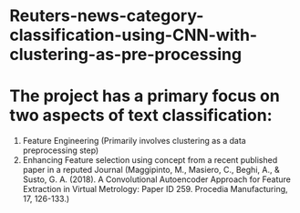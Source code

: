 # Reuters-news-category-classification-using-CNN-with-clustering-as-pre-processing
# The project has a primary focus on two aspects of text classification:
1. Feature Engineering (Primarily involves clustering as a data preprocessing step)
2. Enhancing Feature selection using concept from a recent published paper in a reputed Journal (Maggipinto, M., Masiero, C., Beghi, A., & Susto, G. A. (2018). A Convolutional Autoencoder Approach for Feature Extraction in Virtual Metrology: Paper ID 259. Procedia Manufacturing, 17, 126-133.)
